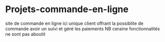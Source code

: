 # Projets-commande-en-ligne

site de commande en ligne ici unique client offrant la possiblite de commande avoir un suivi et géré les paiements 
NB ceraine fonctionnalités ne sont pas aboutit 

